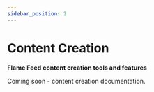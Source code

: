 ```yaml
---
sidebar_position: 2
---
```


# Content Creation

**Flame Feed content creation tools and features**

Coming soon - content creation documentation.
